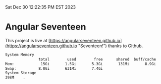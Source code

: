 Sat Dec 30 12:22:35 PM EST 2023

# Angular Seventeen


This project is live at [https://angularseventeen.github.io](https://angularseventeen.github.io "Seventeen!") thanks to Github.

```bash
System Memory
               total        used        free      shared  buff/cache   available
Mem:            15Gi       1.5Gi       5.3Gi       131Mi       8.9Gi        13Gi
Swap:          8.0Gi       631Mi       7.4Gi
System Storage
398M	.
```
